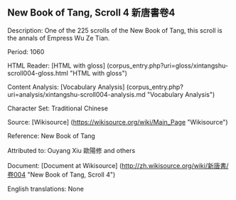 ## New Book of Tang, Scroll 4 新唐書卷4

Description: One of the 225 scrolls of the New Book of Tang, this scroll is the annals of Empress Wu Ze Tian.

Period: 1060

HTML Reader: [HTML with gloss] (corpus_entry.php?uri=gloss/xintangshu-scroll004-gloss.html "HTML with gloss")

Content Analysis: [Vocabulary Analysis] (corpus_entry.php?uri=analysis/xintangshu-scroll004-analysis.md "Vocabulary Analysis")

Character Set: Traditional Chinese

Source: [Wikisource] (https://wikisource.org/wiki/Main_Page "Wikisource")

Reference: New Book of Tang

Attributed to: Ouyang Xiu 歐陽修 and others

Document: [Document at Wikisource] (http://zh.wikisource.org/wiki/新唐書/卷004 "New Book of Tang, Scroll 4")

English translations: None